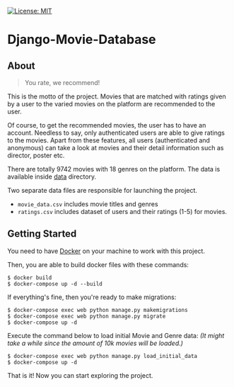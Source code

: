 [![License: MIT](https://img.shields.io/badge/License-MIT-green.svg)](https://raw.githubusercontent.com/gorkemarslan/Django-Movie-Database/main/LICENSE)


# Django-Movie-Database

## About

> You rate, we recommend!

This is the motto of the project.  Movies that are matched with ratings given by a user to the varied movies on the platform are recommended to the user.

Of course, to get the recommended movies, the user has to have an account.
Needless to say, only authenticated users are able to give ratings to the movies.
Apart from these features, all users (authenticated and anonymous) can take a look at movies and their detail information such as director, poster etc.

There are totally 9742 movies with 18 genres on the platform. The data is available inside [data](https://github.com/gorkemarslan/Django-Movie-Database/tree/main/data) directory.

Two separate data files are responsible for launching the project.

 - `movie_data.csv` includes movie titles and genres
 - `ratings.csv` includes dataset of users and their ratings (1-5) for movies.

## Getting Started

You need to have [Docker](https://www.docker.com/) on your machine to work with this project.

Then, you are able to build docker files with these commands:

    $ docker build 
    $ docker-compose up -d --build

If everything's fine, then you're ready to make migrations:

```
$ docker-compose exec web python manage.py makemigrations
$ docker-compose exec web python manage.py migrate
$ docker-compose up -d
```

Execute the command below to load initial Movie and Genre data:
*(It might take a while since the amount of 10k movies will be loaded.)*
```
$ docker-compose exec web python manage.py load_initial_data
$ docker-compose up -d
```

That is it! Now you can start exploring the project.
